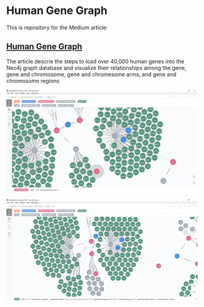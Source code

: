 # Human Gene Graph

This is repository for the Medium article:
## [Human Gene Graph](https://medium.com/@hongpingliang/human-genes-graph-980b379baaaf)

The article descrie the steps to load over 40,000 human genes into the Neo4j graph database and visualize their relationships among the gene, gene and chromosome, gene and chromesome arms, and gene and chromosome regions

![alt text](https://github.com/hongpingliang/gene_graph/blob/master/img/sample1.png?raw=true "Gene Graph")



![alt text](https://github.com/hongpingliang/gene_graph/blob/master/img/sample4.png?raw=true "Gene Graph")







